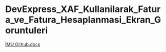 # DevExpress_XAF_Kullanilarak_Fatura_ve_Fatura_Hesaplanmasi_Ekran_Goruntuleri

[İMU Github.docx](https://github.com/Hticedurak/DevExpress_XAF_Kullanilarak_Fatura_ve_Fatura_Hesaplanmasi/files/11200658/IMU.Github.docx)
